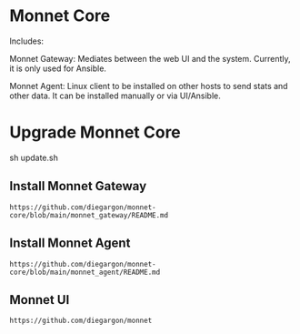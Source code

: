 # Monnet Core

Includes:

Monnet Gateway: Mediates between the web UI and the system. Currently, it is only used for Ansible.

Monnet Agent: Linux client to be installed on other hosts to send stats and other data.
It can be installed manually or via UI/Ansible.

# Upgrade Monnet Core

sh update.sh

## Install Monnet Gateway
    https://github.com/diegargon/monnet-core/blob/main/monnet_gateway/README.md

## Install Monnet Agent
    https://github.com/diegargon/monnet-core/blob/main/monnet_agent/README.md

## Monnet UI
    https://github.com/diegargon/monnet